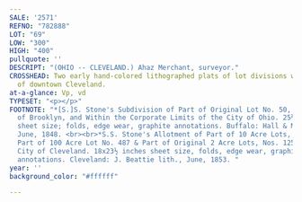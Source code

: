 ```yaml
---
SALE: '2571'
REFNO: "782888"
LOT: "69"
LOW: "300"
HIGH: "400"
pullquote: ''
DESCRIPT: "(OHIO -- CLEVELAND.) Ahaz Merchant, surveyor."
CROSSHEAD: Two early hand-colored lithographed plats of lot divisions within the vicinity
  of downtown Cleveland.
at-a-glance: Vp, vd
TYPESET: "<p></p>"
FOOTNOTE: "*[S.]S. Stone's Subdivision of Part of Original Lot No. 50, in the Township
  of Brooklyn, and Within the Corporate Limits of the City of Ohio. 25½x19½ inches
  sheet size; folds, edge wear, graphite annotations. Buffalo: Hall & Mooney lith.,
  June, 1848. <br><br>*S.S. Stone's Allotment of Part of 10 Acre Lots, Nos. 1 & 2.
  Part of 100 Acre Lot No. 487 & Part of Original 2 Acre Lots, Nos. 125 & 126 in the
  City of Cleveland. 18x23½ inches sheet size, folds, edge wear, graphite and ink
  annotations. Cleveland: J. Beattie lith., June, 1853. "
year: ''
background_color: "#ffffff"

---
```

